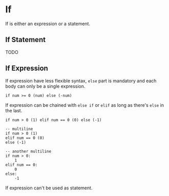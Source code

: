 # If

If is either an expression or a statement.

## If Statement

TODO

## If Expression

If expression have less flexible syntax, `else` part is mandatory and each body can only be a single expression.

```stick
if num >= 0 (num) else (-num)
```

If expression can be chained with `else if` or `elif` as long as there's `else` in the last.

```stick
if num > 0 (1) elif num == 0 (0) else (-1)

-- multiline
if num > 0 (1)
elif num == 0 (0)
else (-1)

-- another multiline
if num > 0:
    1
elif num == 0:
    0
else:
    -1
```

If expression can't be used as statement.
